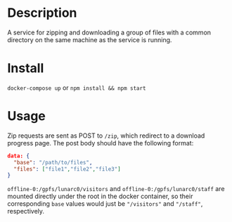 # Description
A service for zipping and downloading a group of files with a common directory on the same machine as the service is running.


# Install
`docker-compose up` or `npm install && npm start`

# Usage
Zip requests are sent as POST to `/zip`, which redirect to a download progress page. The post body should have the following format:

```json
data: {
  "base": "/path/to/files",
  "files": ["file1","file2","file3"]
}
```
`offline-0:/gpfs/lunarc0/visitors` and `offline-0:/gpfs/lunarc0/staff` are mounted directly under the root in the docker container, so their corresponding `base` values would just be `"/visitors"` and `"/staff"`, respectively.